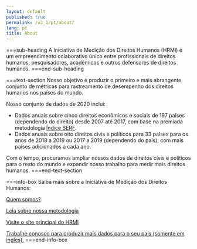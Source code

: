 ```yaml
---
layout: default
published: true
permalink: /v3_1/pt/about/
lang: pt
title: About
---
```


===sub-heading
A Iniciativa de Medição dos Direitos Humanos (HRMI) é um empreendimento colaborativo único entre profissionais de direitos humanos, pesquisadores, acadêmicos e outros defensores de direitos humanos.
===end-sub-heading

===text-section
Nosso objetivo é produzir o primeiro e mais abrangente conjunto de métricas para rastreamento de desempenho dos direitos humanos nos países do mundo.

Nosso conjunto de dados de 2020 inclui:
* Dados anuais sobre cinco direitos econômicos e sociais de 197 países (dependendo do direito) desde 2007 até 2017, com base na premiada metodologia <a href="https://serfindex.uconn.edu/" target="_blank">Índice SERF</a>.
* Dados anuais sobre oito direitos civis e políticos para 33 países para os anos de 2018 a 2019 ou 2017 a 2019 (dependendo do país), com mais países adicionados a cada ano.

Com o  tempo, procuramos ampliar nossos dados de direitos civis e políticos para o resto do mundo e expandir nosso trabalho para medir mais direitos humanos.
===end-text-section

===info-box
Saiba mais sobre a Iniciativa de Medição dos Direitos Humanos:

<a href="https://humanrightsmeasurement.org/pt-pt/about-hrmi/a-equipe/" target="_blank">Quem somos?</a>

<a href="https://humanrightsmeasurement.org/pt-pt/metodologia/visao-geral/" target="_blank">Leia sobre nossa metodologia</a>

<a href="https://humanrightsmeasurement.org/pt-pt/" target="_blank">Visite o site principal do HRMI</a>

<a href="https://humanrightsmeasurement.org/pt-pt/" target="_blank">Trabalhe conosco para produzir mais dados para o seu país (somente em ingles).</a>
===end-info-box
